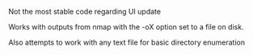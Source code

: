 Not the most stable code regarding UI update

Works with outputs from nmap with the -oX option set to a file on disk.

Also attempts to work with any text file for basic directory enumeration
